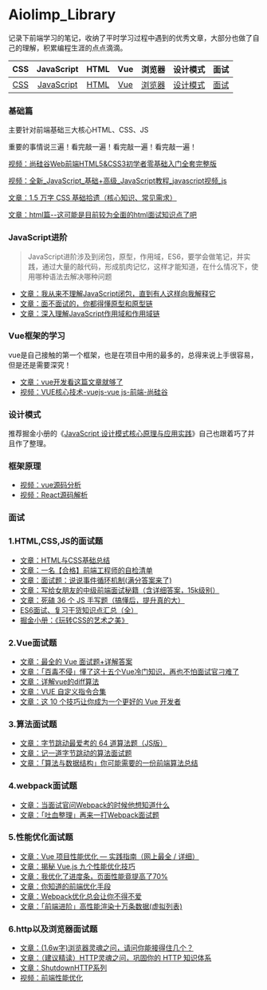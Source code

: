 # Aiolimp_Library

记录下前端学习的笔记，收纳了平时学习过程中遇到的优秀文章，大部分也做了自己的理解，积累编程生涯的点点滴滴。

|                             CSS                              |                          JavaScript                          |                             HTML                             |                             Vue                              |                            浏览器                            |                           设计模式                           |                             面试                             |
| :----------------------------------------------------------: | :----------------------------------------------------------: | :----------------------------------------------------------: | :----------------------------------------------------------: | :----------------------------------------------------------: | :----------------------------------------------------------: | :----------------------------------------------------------: |
| [CSS](https://github.com/Aiolimp/Aiolimp-Library/tree/main/CSS) | [JavaScript](https://github.com/Aiolimp/Aiolimp-Library/tree/main/JavaScript) | [HTML](https://github.com/Aiolimp/Aiolimp-Library/tree/main/HTML) | [Vue](https://github.com/Aiolimp/Aiolimp-Library/tree/main/Vue) | [浏览器](https://github.com/Aiolimp/Aiolimp-Library/tree/main/%E6%B5%8F%E8%A7%88%E5%99%A8) | [设计模式](https://github.com/Aiolimp/Aiolimp-Library/tree/main/%E8%AE%BE%E8%AE%A1%E6%A8%A1%E5%BC%8F) | [面试](https://github.com/Aiolimp/Aiolimp-Library/tree/main/%E9%9D%A2%E8%AF%95%E8%B5%84%E6%96%99) |

### 基础篇

主要针对前端基础三大核心HTML、CSS、JS

重要的事情说三遍！看完敲一遍！看完敲一遍！看完敲一遍！

[视频：尚硅谷Web前端HTML5&CSS3初学者零基础入门全套完整版](https://link.juejin.cn?target=https%3A%2F%2Fwww.bilibili.com%2Fvideo%2FBV1XJ411X7Ud%3Ffrom%3Dsearch%26seid%3D11937587462363735145)

[视频：全新_JavaScript_基础+高级_JavaScript教程_javascript视频_js](https://link.juejin.cn?target=https%3A%2F%2Fwww.bilibili.com%2Fvideo%2FBV1p4411u7TT%3Ffrom%3Dsearch%26seid%3D7367055831863588348)

[文章：1.5 万字 CSS 基础拾遗（核心知识、常见需求）](https://juejin.cn/post/6941206439624966152)

[文章：html篇--这可能是目前较为全面的html面试知识点了吧](https://juejin.cn/post/6844904180943945742)

### JavaScript进阶

>JavaScript进阶涉及到闭包，原型，作用域，ES6，要学会做笔记，并实践，通过大量的敲代码，形成肌肉记忆，这样才能知道，在什么情况下，使用哪种语法去解决哪种问题

- [文章：我从来不理解JavaScript闭包，直到有人这样向我解释它](https://juejin.cn/post/6844903858636849159)
- [文章：面不面试的，你都得懂原型和原型链](https://juejin.cn/post/6934498361475072014)
- [文章：深入理解JavaScript作用域和作用域链](https://juejin.cn/post/6844903797135769614)

### Vue框架的学习

vue是自己接触的第一个框架，也是在项目中用的最多的，总得来说上手很容易，但是还是需要深究！

- [文章：vue开发看这篇文章就够了](https://link.juejin.cn/?target=https%3A%2F%2Fsegmentfault.com%2Fa%2F1190000012692321)
- [视频：VUE核心技术-vuejs-vue js-前端-尚硅谷](https://link.juejin.cn/?target=https%3A%2F%2Fwww.bilibili.com%2Fvideo%2FBV1hb411K7Ud%3Ffrom%3Dsearch%26seid%3D9229520230597285091)

### 设计模式

推荐掘金小册的《[JavaScript 设计模式核⼼原理与应⽤实践](https://juejin.cn/book/6844733790204461070/section)》自己也跟着巧了并且作了整理。

### 框架原理

- [视频：vue源码分析](https://link.juejin.cn/?target=https%3A%2F%2Fwww.bilibili.com%2Fvideo%2FBV1LE411e7HE%3Ffrom%3Dsearch%26seid%3D3913567946330748101)
- [视频：React源码解析](https://link.juejin.cn/?target=https%3A%2F%2Fwww.bilibili.com%2Fvideo%2FBV1cE411B7by%3Ffrom%3Dsearch%26seid%3D13934408021756732920)

### 面试

### 1.HTML,CSS,JS的面试题

- [文章：HTML与CSS基础总结](https://juejin.cn/post/6844904185163415565)
- [文章：一名【合格】前端工程师的自检清单](https://juejin.cn/post/6844903830887366670)
- [文章：面试题：说说事件循环机制(满分答案来了)](https://juejin.cn/post/6844904079353708557)
- [文章：写给女朋友的中级前端面试秘籍（含详细答案，15k级别）](https://juejin.cn/post/6844904115428917255)
- [文章：死磕 36 个 JS 手写题（搞懂后，提升真的大）](https://juejin.cn/post/6946022649768181774)
- [ES6面试、复习干货知识点汇总（全）](https://juejin.cn/post/6844903734464495623)
- [掘金小册：《玩转CSS的艺术之美》](https://juejin.cn/book/6850413616484040711)

### 2.Vue面试题

- [文章：最全的 Vue 面试题+详解答案](https://juejin.cn/post/6961222829979697165)
- [文章：「百毒不侵」懂了这十五个Vue冷门知识，再也不怕面试官刁难了](https://juejin.cn/post/6969862183387660324)
- [文章：详解vue的diff算法](https://juejin.cn/post/6844903607913938951)
- [文章：VUE 自定义指令合集](https://juejin.cn/post/6963840401899782175)
- [文章：这 10 个技巧让你成为一个更好的 Vue 开发者](https://juejin.cn/post/6844904110303477773)

### 3.算法面试题

- [文章：字节跳动最爱考的 64 道算法题（JS版）](https://juejin.cn/post/6947842412102287373)
- [文章：记一道字节跳动的算法面试题](https://juejin.cn/post/6844903910386171912)
- [文章：「算法与数据结构」你可能需要的一份前端算法总结](https://juejin.cn/post/6900698814093459463)

### 4.webpack面试题

- [文章：当面试官问Webpack的时候他想知道什么](https://juejin.cn/post/6943468761575849992)
- [文章：「吐血整理」再来一打Webpack面试题](https://juejin.cn/post/6844904094281236487)

### 5.性能优化面试题

- [文章：Vue 项目性能优化 — 实践指南（网上最全 / 详细）](https://juejin.cn/post/6844903913410314247)
- [文章：揭秘 Vue.js 九个性能优化技巧](https://juejin.cn/post/6922641008106668045)
- [文章：我优化了进度条，页面性能竟提高了70%](https://juejin.cn/post/6976810016930005029)
- [文章：你知道的前端优化手段](https://juejin.cn/post/6966857691381645325)
- [文章：Webpack优化总会让你不得不爱](https://juejin.cn/post/6844904079320154126)
- [文章：「前端进阶」高性能渲染十万条数据(虚拟列表)](https://juejin.cn/post/6844903982742110216)

### 6.http以及浏览器面试题

- [文章：(1.6w字)浏览器灵魂之问，请问你能接得住几个？](https://juejin.cn/post/6844904021308735502)
- [文章：（建议精读）HTTP灵魂之问，巩固你的 HTTP 知识体系](https://juejin.cn/post/6844904100035821575)
- [文章：ShutdownHTTP系列](https://juejin.cn/post/6844904127466569736)
- [视频：前端性能优化](https://link.juejin.cn?target=https%3A%2F%2Fwww.bilibili.com%2Fvideo%2FBV1ur4y1K76E%3Fp%3D6)

